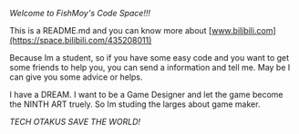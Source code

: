 *Welcome to FishMoy's Code Space!!!*

This is a README.md and you can know more about [www.bilibili.com](https://space.bilibili.com/435208011)

Because Im a student, so if you have some easy code and you want to get some friends to help you, you can send a information and tell me. May be I can give you some advice or helps.

I have a DREAM. I want to be a Game Designer and let the game become the NINTH ART truely. So Im studing the larges about game maker.

*TECH OTAKUS SAVE THE WORLD!*
